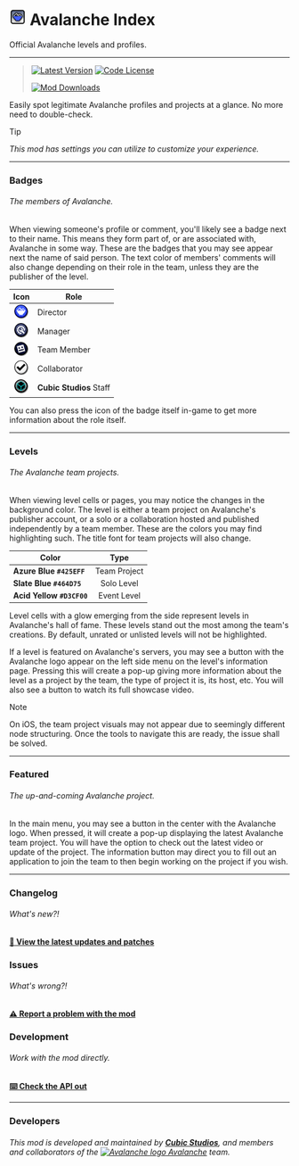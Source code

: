 # <img src="logo.png" width="30" alt="The mod's logo." /> Avalanche Index
Official Avalanche levels and profiles.

---

> [<img alt="Latest Version" src="https://img.shields.io/github/v/release/CubicCommunity/AvalancheIndex?include_prereleases&sort=semver&display_name=release&style=for-the-badge&logo=github&logoColor=ffffff&label=Version">](../../releases/)    [<img alt="Code License" src="https://img.shields.io/github/license/CubicCommunity/AvalancheIndex?style=for-the-badge&logo=gnu&logoColor=ffffff&label=License">](LICENSE.md)
>  
> [<img alt="Mod Downloads" src="https://img.shields.io/github/downloads/CubicCommunity/AvalancheIndex/total?style=for-the-badge&logo=geode&logoColor=ffffff&label=Downloads">](https://www.geode-sdk.org/mods/cubicstudios.avalancheindex)

Easily spot legitimate Avalanche profiles and projects at a glance. No more need to double-check.

> [!TIP]
> *This mod has settings you can utilize to customize your experience.*

---

### Badges
###### The members of Avalanche.
When viewing someone's profile or comment, you'll likely see a badge next to their name. This means they form part of, or are associated with, Avalanche in some way. These are the badges that you may see appear next the name of said person. The text color of members' comments will also change depending on their role in the team, unless they are the publisher of the level.

| **Icon**                                                                       | **Role**                     |
|:------------------------------------------------------------------------------:|------------------------------|
| <img src="resources/director.png" width="25" alt="Director badge" />           | Director                     |
| <img src="resources/team-manager.png" width="25" alt="Manager badge" />        | Manager                      |
| <img src="resources/team-member.png" width="25" alt="Team member badge" />     | Team Member                  |
| <img src="resources/collaborator.png" width="25" alt="Collaborator badge" />   | Collaborator                 |
| <img src="resources/cubic-studios.png" width="25" alt="Cubic Studios badge" /> | **Cubic Studios** Staff      |

You can also press the icon of the badge itself in-game to get more information about the role itself.

---

### Levels
###### The Avalanche team projects.
When viewing level cells or pages, you may notice the changes in the background color. The level is either a team project on Avalanche's publisher account, or a solo or a collaboration hosted and published independently by a team member. These are the colors you may find highlighting such. The title font for team projects will also change.

| **Color**                 | **Type**     |
|---------------------------|:------------:|
| **Azure Blue `#425EFF`**  | Team Project |
| **Slate Blue `#464D75`**  | Solo Level   |
| **Acid Yellow `#D3CF00`** | Event Level  |

Level cells with a glow emerging from the side represent levels in Avalanche's hall of fame. These levels stand out the most among the team's creations. By default, unrated or unlisted levels will not be highlighted.

If a level is featured on Avalanche's servers, you may see a button with the Avalanche logo appear on the left side menu on the level's information page. Pressing this will create a pop-up giving more information about the level as a project by the team, the type of project it is, its host, etc. You will also see a button to watch its full showcase video.

> [!NOTE]
> On iOS, the team project visuals may not appear due to seemingly different node structuring. Once the tools to navigate this are ready, the issue shall be solved.

---

### Featured
###### The up-and-coming Avalanche project.
In the main menu, you may see a button in the center with the Avalanche logo. When pressed, it will create a pop-up displaying the latest Avalanche team project. You will have the option to check out the latest video or update of the project. The information button may direct you to fill out an application to join the team to then begin working on the project if you wish.

---

### Changelog
###### What's new?!
**[📜 View the latest updates and patches](./changelog.md)**

### Issues
###### What's wrong?!
**[⚠️ Report a problem with the mod](../../issues/)**

### Development
###### Work with the mod directly.
**[⌨️ Check the API out](./incl/)**

---

### Developers
###### This mod is developed and maintained by **[Cubic Studios](https://www.cubicstudios.xyz/)**, and members and collaborators of the [<img src="https://i.imgur.com/3QH6N17.png" width="15" alt="Avalanche logo" /> Avalanche](https://avalanche.cubicstudios.xyz/) team.
